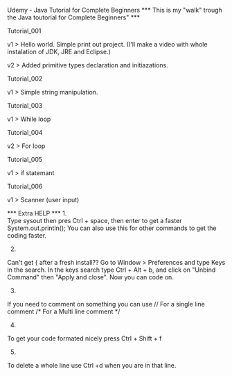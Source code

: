Udemy - Java Tutorial for Complete Beginners
*** This is my "walk" trough the Java toutorial for Complete Beginners" ***

Tutorial_001

v1 > Hello world. Simple print out project. (I'll make a video with whole instalation of JDK, JRE and Eclipse.)

v2 > Added primitive types declaration and initiazations.

Tutorial_002

v1 > Simple string manipulation.

Tutorial_003

v1 > While loop

Tutorial_004

v2 > For loop

Tutorial_005

v1 > if statemant

Tutorial_006

v1 > Scanner (user input)



*** Extra HELP ***
1.	
Type sysout then pres Ctrl + space, then enter to get a faster System.out.println(); You can also use this for other commands to get the coding faster.

2.	
Can't get { after a fresh install?? Go to Window > Preferences and type Keys in the search. In the keys search type Ctrl + Alt + b, and click on "Unbind Command" then "Apply and close". Now you can code on.

3.
If you need to comment on something you can use 
// For a single line comment
/* For a 
Multi line comment */

4.
To get your code formated nicely press Ctrl + Shift + f

5.
To delete a whole line use Ctrl +d when you are in that line. 
